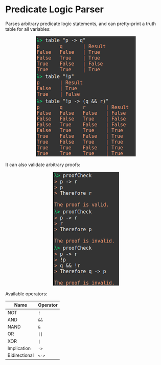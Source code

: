 # Predicate Logic Parser


Parses arbitrary predicate logic statements, and can pretty-print a truth table for all variables:

<p align="center">
  <img width="312" height="375" src="https://raw.githubusercontent.com/Far117/Predicate-Logic-Parser/master/Example.png">
</p>

It can also validate arbitrary proofs:

<p align="center">
  <img width="207" height="355" src="https://raw.githubusercontent.com/Far117/Predicate-Logic-Parser/master/Proof.png">
</p>

Available operators:

| Name          |Operator |
| -----         | ----    |
| NOT           | `!`     |
| AND           | `&&`    |
| NAND          | `&`     |
| OR            | `\|\|`  |
| XOR           | `\|`    |
| Implication   | `->`    |
| Bidirectional | `<->`   |
